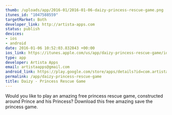 ```yaml
--- 
thumb: /uploads/app/2016-01/2016-01-06-daizy-princess-rescue-game.png
itunes_id: "1047588559"
targetMarket: Both
developer_link: http://artista-apps.com
status: publish
devices: 
- ios
- android
date: 2016-01-06 10:52:03.832843 +00:00
ios_link: https://itunes.apple.com/us/app/daizy-princess-rescue-game/id1047588559?mt=8
type: app
developer: Artista Apps
email: artistaapps@gmail.com
android_link: https://play.google.com/store/apps/details?id=com.artista.daizy&hl=en
permalink: /app/daizy-princess-rescue-game
title: Daizy - Princess Rescue Game
---
```


Would you like to play an amazing free princess rescue game, constructed around Prince and his Princess? Download this free amazing save the princess game.
